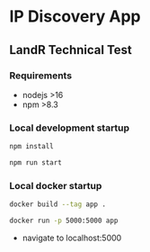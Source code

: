 # IP Discovery App
## LandR Technical Test

### Requirements
- nodejs >16
- npm >8.3

### Local development startup
```bash
npm install

npm run start
```

### Local docker startup
```bash
docker build --tag app .

docker run -p 5000:5000 app
```

- navigate to localhost:5000
